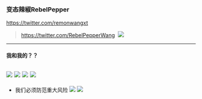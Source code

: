 ### 变态辣椒RebelPepper
https://twitter.com/remonwangxt
>https://twitter.com/RebelPepperWang
![]()
![](https://pbs.twimg.com/media/Dmgp2ozWwAEesGP?format=jpg&name=4096x4096)
---
#### 我和我的？？
![](https://pbs.twimg.com/media/EFuJZPtWoAAcx8F?format=jpg&name=4096x4096)
![](https://pbs.twimg.com/media/EFuJZPvWsAAJkXj?format=jpg&name=4096x4096)
![](https://pbs.twimg.com/media/EFuJZPvXoAY4jzn?format=jpg&name=4096x4096)
![](https://pbs.twimg.com/media/EFuJZPwW4AE0_RJ?format=jpg&name=4096x4096)
---
- 我们必须防范重大风险
![](https://pbs.twimg.com/media/DxtONojWkAANGFs?format=jpg&name=4096x4096)
![](https://pbs.twimg.com/media/DO2KPL8X0AA6Fys?format=jpg&name=4096x4096)
